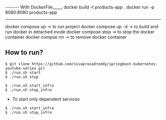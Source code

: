 
------- With DockerFile_____
docker build -t products-app .
docker run -p 8080:8080 products-app

----
docker compose up -> to run project
docker compose up -d -> to build and run docker in detached mode
docker compose stop -> to stop the docker container
docker compse rm -> to remove docker container

## How to run?

```shell
$ git clone https://github.com/sivaprasadreddy/springboot-kubernetes-youtube-series.git
$ ./run.sh start
$ ./run.sh stop

$ ./run.sh start_infra
$ ./run.sh stop_infra
```

* To start only dependent services

```shell
$ ./run.sh start_infra
$ ./run.sh stop_infra
```
